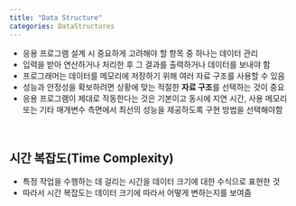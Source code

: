 ```yaml
---
title: "Data Structure"
categories: DataStructures
---
```

- 응용 프로그램 설계 시 중요하게 고려해야 할 항목 중 하나는 데이터 관리
- 입력을 받아 연산하거나 처리한 후 그 결과를 출력하거나 데이터를 보내야 함
- 프로그래머는 데이터를 메모리에 저장하기 위해 여러 자료 구조를 사용할 수 있음
- 성능과 안정성을 확보하려면 상황에 맞는 적절한 **자료 구조**를 선택하는 것이 중요 
- 응용 프로그램이 제대로 작동한다는 것은 기본이고 동시에 지연 시간, 사용 메모리 또는 기타 매개변수 측면에서 최선의 성능을 제공하도록 구현 방법을 선택해야함

<br />

## 시간 복잡도(Time Complexity)
- 특정 작업을 수행하는 데 걸리는 시간을 데이터 크기에 대한 수식으로 표현한 것
- 따라서 시간 복잡도는 데이터 크기에 따라서 어떻게 변하는지를 보여줌

<br />
